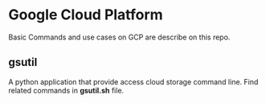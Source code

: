 # Google Cloud Platform 
Basic Commands and use cases on GCP are describe on this repo.
## gsutil
A python application that provide access cloud storage command line. Find related commands in **gsutil.sh** file.
